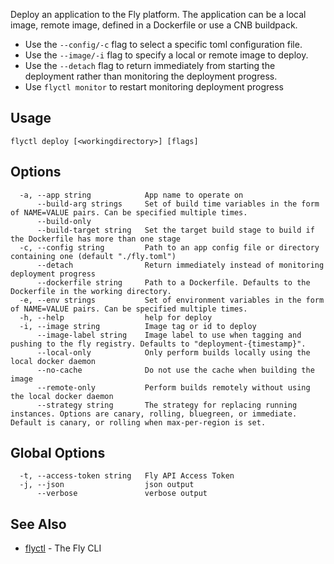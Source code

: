 Deploy an application to the Fly platform. The application can be a local image, remote image, defined in a Dockerfile or use a CNB buildpack.

* Use the `--config/-c` flag to select a specific toml configuration file.
* Use the `--image/-i` flag to specify a local or remote image to deploy.
* Use the `--detach` flag to return immediately from starting the deployment rather than monitoring the deployment progress.
* Use `flyctl monitor` to restart monitoring deployment progress

## Usage

~~~
flyctl deploy [<workingdirectory>] [flags]
~~~

## Options

~~~
  -a, --app string            App name to operate on
      --build-arg strings     Set of build time variables in the form of NAME=VALUE pairs. Can be specified multiple times.
      --build-only            
      --build-target string   Set the target build stage to build if the Dockerfile has more than one stage
  -c, --config string         Path to an app config file or directory containing one (default "./fly.toml")
      --detach                Return immediately instead of monitoring deployment progress
      --dockerfile string     Path to a Dockerfile. Defaults to the Dockerfile in the working directory.
  -e, --env strings           Set of environment variables in the form of NAME=VALUE pairs. Can be specified multiple times.
  -h, --help                  help for deploy
  -i, --image string          Image tag or id to deploy
      --image-label string    Image label to use when tagging and pushing to the fly registry. Defaults to "deployment-{timestamp}".
      --local-only            Only perform builds locally using the local docker daemon
      --no-cache              Do not use the cache when building the image
      --remote-only           Perform builds remotely without using the local docker daemon
      --strategy string       The strategy for replacing running instances. Options are canary, rolling, bluegreen, or immediate. Default is canary, or rolling when max-per-region is set.
~~~

## Global Options

~~~
  -t, --access-token string   Fly API Access Token
  -j, --json                  json output
      --verbose               verbose output
~~~

## See Also

* [flyctl](/docs/flyctl/help/)	 - The Fly CLI

